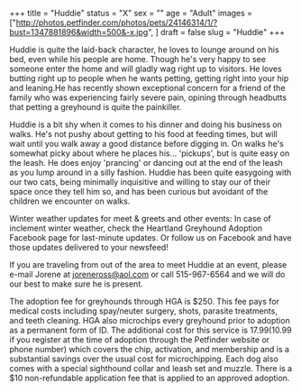 +++
title = "Huddie"
status = "X"
sex = ""
age = "Adult"
images = ["http://photos.petfinder.com/photos/pets/24146314/1/?bust=1347881896&width=500&-x.jpg",
]
draft = false
slug = "Huddie"
+++

Huddie is quite the laid-back character, he loves to lounge around on his bed, even while his people are home. Though he's very happy to see someone enter the home and will gladly wag right up to visitors. He loves butting right up to people when he wants petting, getting right into your hip and leaning.He has recently shown exceptional concern for a friend of the family who was experiencing fairly severe pain, opining through headbutts that petting a greyhound is quite the painkiller.

Huddie is a bit shy when it comes to his dinner and doing his business on walks. He's not pushy about getting to his food at feeding times, but will wait until you walk away a good distance before digging in. On walks he's somewhat picky about where he places his... 'pickups', but is quite easy on the leash. He does enjoy 'prancing' or dancing out at the end of the leash as you lump around in a silly fashion.
Huddie has been quite easygoing with our two cats, being minimally inquisitive and willing to stay our of their space once they tell him so, and has been curious but avoidant of the children we encounter on walks.

Winter weather updates for meet & greets and other events: In  case of inclement winter weather, check the Heartland Greyhound  Adoption Facebook page for last-minute updates. Or follow us on Facebook  and have those updates delivered to your newsfeed!


If you are traveling from out of the area to meet Huddie at an event, please e-mail Jorene at joreneross@aol.com or call 515-967-6564 and we will do our best to make sure he is present.

The adoption fee for greyhounds through HGA is $250. This fee pays for medical costs including spay/neuter surgery, shots, parasite treatments, and teeth cleaning. HGA also microchips every greyhound prior to adoption as a permanent form of ID. The additional cost for this service is $17.99 ($10.99 if you register at the time of adoption through the Petfinder website or phone number) which covers the chip, activation, and membership and is a substantial savings over the usual cost for microchipping. Each dog also comes with a special sighthound collar and leash set and muzzle. There is a $10 non-refundable application fee that is applied to an approved adoption.

